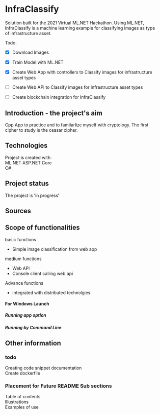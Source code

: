 # InfraClassify
Solution built for the 2021 Virtual ML.NET Hackathon. Using ML.NET, InfraClassify is a machine learning example for classifying images as type of infrastructure asset.

 Todo:  
-[X] Download Images
-[X] Train Model with ML.NET
-[X] Create Web App with controllers to Classify images for infrastructure asset types   
-[ ] Create Web API to Classify images for infrastructure asset types  
-[ ] Create blockchain integration for InfraClassify    




## Introduction - the project's aim  
Cpp App to practice and to familarlize myself with cryptology. The first cipher to study is the ceasar cipher.  

## Technologies
Project is created with:  
ML.NET
ASP.NET Core  
C#  

## Project status
The project is 'in progress' 
 

   

## Sources  


## Scope of functionalities
basic functions  
* Simple image classification from web app

medium functions
* Web API
* Console client calling web api
  
Advance functions  
* integrated with distributed technolgies








#### For Windows Launch

##### Running app option

  

##### Running by Command Line 


## Other information
### todo
Creating code snippet documentation  
Create dockerfile  

### Placement for Future README Sub sections  
Table of contents  
Illustrations  
Examples of use  
